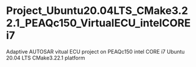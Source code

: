 # Project_Ubuntu20.04LTS_CMake3.22.1_PEAQc150_VirtualECU_intelCOREi7
Adaptive AUTOSAR vitual ECU project on PEAQc150 intel CORE i7 Ubuntu 20.04 LTS CMake3.22.1 platform

